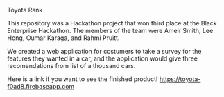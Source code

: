 Toyota Rank

This repository was a Hackathon project that won third place at the Black Enterprise Hackathon. The members of the team were Ameir Smith, Lee Hong, Oumar Karaga, and Rahmi Pruitt.

We created a web application for costumers to take a survey for the features they wanted in a car, and the application would give three recomendations from list of a thousand cars.

Here is a link if you want to see the finished product!
https://toyota-f0ad8.firebaseapp.com
